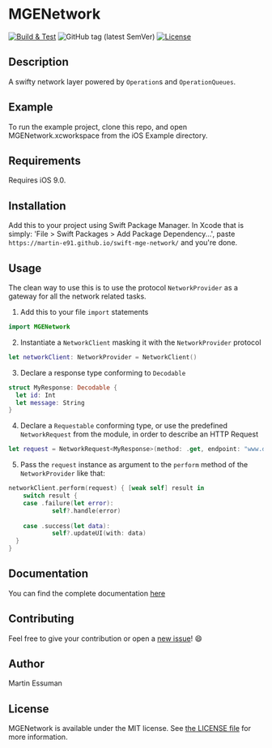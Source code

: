 # MGENetwork

[![Build & Test](https://github.com/martin-e91/swift-mge-network/actions/workflows/CI.yml/badge.svg)](https://github.com/martin-e91/swift-mge-network/actions/workflows/CI.yml)
![GitHub tag (latest SemVer)](https://img.shields.io/github/v/tag/martin-e91/MGENetwork)
[![License](https://img.shields.io/github/license/martin-e91/MGENetwork)](LICENSE)

## Description 

A swifty network layer powered by `Operation`s  and `OperationQueues`.


## Example

To run the example project, clone this repo, and open MGENetwork.xcworkspace from the iOS Example directory.


## Requirements
Requires iOS 9.0.


## Installation

Add this to your project using Swift Package Manager. 
In Xcode that is simply: 'File > Swift Packages > Add Package Dependency...', paste `https://martin-e91.github.io/swift-mge-network/` and you're done.


## Usage

 The clean way to use this is to use the protocol `NetworkProvider` as a gateway for all the network related tasks.

1.  Add this to your file `import` statements

```swift
import MGENetwork
```



2. Instantiate a `NetworkClient` masking it with the `NetworkProvider` protocol

```swift 
let networkClient: NetworkProvider = NetworkClient()
```



3. Declare a response type conforming to `Decodable`

```swift 
struct MyResponse: Decodable {
  let id: Int
  let message: String
}
```



4. Declare a `Requestable` conforming type, or use the predefined `NetworkRequest` from the module, in order to describe an HTTP Request

```swift 
let request = NetworkRequest<MyResponse>(method: .get, endpoint: "www.domain.com")
```



5. Pass the `request` instance as argument to the `perform` method of the `NetworkProvider` like that: 

```swift 
networkClient.perform(request) { [weak self] result in 
	switch result {
	case .failure(let error):
    		self?.handle(error)
    
	case .success(let data):
    		self?.updateUI(with: data)
  }
}
```



## Documentation

You can find the complete documentation [here](https://martin-e91.github.io/swift-mge-network/documentation/mgenetwork/)

## Contributing 

Feel free to give your contribution or open a <a href="https://github.com/martin-e91/swift-mge-network/issues/new/choose">new issue</a>! 😄


## Author

Martin Essuman


## License

MGENetwork is available under the MIT license. See [the LICENSE file](LICENSE) for more information.
